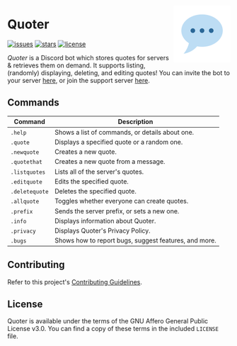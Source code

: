 <img align="right" height=128 width=128 src="logo.png" /></p>

# Quoter

[![issues](https://img.shields.io/github/issues/nchristopher/quoter)](https://github.com/nchristopher/quoter/issues)
[![stars](https://img.shields.io/github/stars/nchristopher/quoter)](https://github.com/nchristopher/quoter/stargazers)
[![license](https://img.shields.io/github/license/nchristopher/quoter)](https://github.com/nchristopher/quoter/blob/main/LICENSE)

_Quoter_ is a Discord bot which stores quotes for servers & retrieves them on demand. It supports listing, (randomly) displaying, deleting, and editing quotes! You can invite the bot to your server [here](https://discord.com/oauth2/authorize?client_id=784853298271748136&scope=bot&permissions=347200), or join the support server [here](https://discord.gg/QzXTgS2CNk).

## Commands

| Command        | Description                                           |
| -------------- | ----------------------------------------------------- |
| `.help`        | Shows a list of commands, or details about one.       |
| `.quote`       | Displays a specified quote or a random one.           |
| `.newquote`    | Creates a new quote.                                  |
| `.quotethat`   | Creates a new quote from a message.                   |
| `.listquotes`  | Lists all of the server's quotes.                     |
| `.editquote`   | Edits the specified quote.                            |
| `.deletequote` | Deletes the specified quote.                          |
| `.allquote`    | Toggles whether everyone can create quotes.           |
| `.prefix`      | Sends the server prefix, or sets a new one.           |
| `.info`        | Displays information about Quoter.                    |
| `.privacy`     | Displays Quoter's Privacy Policy.                     |
| `.bugs`        | Shows how to report bugs, suggest features, and more. |

## Contributing

Refer to this project's [Contributing Guidelines](https://github.com/nchristopher/quoter/blob/main/CONTRIBUTING.md).

## License

Quoter is available under the terms of the GNU Affero General Public License v3.0. You can find a copy of these terms in the included `LICENSE` file.
